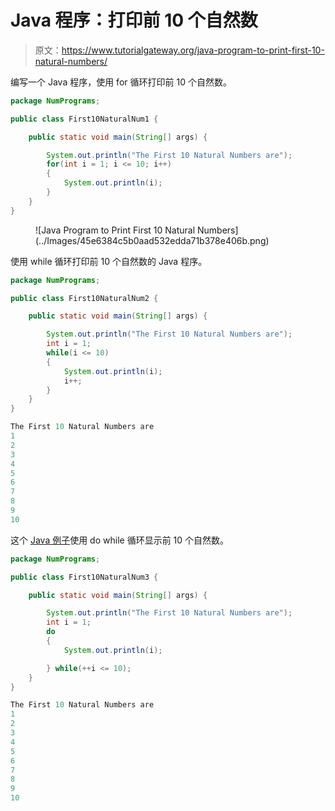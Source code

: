 # Java 程序：打印前 10 个自然数

> 原文：<https://www.tutorialgateway.org/java-program-to-print-first-10-natural-numbers/>

编写一个 Java 程序，使用 for 循环打印前 10 个自然数。

```java
package NumPrograms;

public class First10NaturalNum1 {

	public static void main(String[] args) {

		System.out.println("The First 10 Natural Numbers are");
		for(int i = 1; i <= 10; i++) 
		{
			System.out.println(i);
		}
	}
}
```

<figure class="wp-block-image size-large">![Java Program to Print First 10 Natural Numbers](../Images/45e6384c5b0aad532edda71b378e406b.png)</figure>

使用 while 循环打印前 10 个自然数的 Java 程序。

```java
package NumPrograms;

public class First10NaturalNum2 {

	public static void main(String[] args) {

		System.out.println("The First 10 Natural Numbers are");
		int i = 1;
		while(i <= 10) 
		{
			System.out.println(i);
			i++;
		}
	}
}
```

```java
The First 10 Natural Numbers are
1
2
3
4
5
6
7
8
9
10
```

这个 [Java 例子](https://www.tutorialgateway.org/learn-java-programs/)使用 do while 循环显示前 10 个自然数。

```java
package NumPrograms;

public class First10NaturalNum3 {

	public static void main(String[] args) {

		System.out.println("The First 10 Natural Numbers are");
		int i = 1;
		do
		{
			System.out.println(i);

		} while(++i <= 10);
	}
}
```

```java
The First 10 Natural Numbers are
1
2
3
4
5
6
7
8
9
10
```